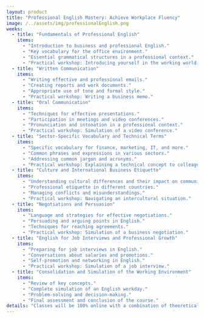 ```yaml
---
layout: product
title: "Professional English Mastery: Achieve Workplace Fluency"
image: /../assets/img/professionalEnglish.png
weeks:
  - title: "Fundamentals of Professional English"
    items:
      - "Introduction to business and professional English."
      - "Key vocabulary for the office environment."
      - "Essential grammatical structures in a professional context."
      - "Practical workshop: Introducing yourself in the working world."
  - title: "Written Communication"
    items:
      - "Writing effective and professional emails."
      - "Creating reports and work documents."
      - "Appropriate use of tone and formal style."
      - "Practical workshop: Writing a business memo."
  - title: "Oral Communication"
    items:
      - "Techniques for effective presentations."
      - "Participation in meetings and video conferences."
      - "Pronunciation and intonation in a professional context."
      - "Practical workshop: Simulation of a video conference."
  - title: "Sector-Specific Vocabulary and Technical Terms"
    items:
      - "Specific vocabulary for finance, marketing, IT, and more."
      - "Common phrases and expressions in various sectors."
      - "Addressing common jargon and acronyms."
      - "Practical workshop: Explaining a technical concept to colleagues."
  - title: "Culture and International Business Etiquette"
    items:
      - "Understanding cultural differences and their impact on communication."
      - "Professional etiquette in different countries."
      - "Managing conflicts and misunderstandings."
      - "Practical workshop: Navigating an intercultural situation."
  - title: "Negotiations and Persuasion"
    items:
      - "Language and strategies for effective negotiations."
      - "Persuading and arguing points in English."
      - "Techniques for reaching agreements."
      - "Practical workshop: Simulation of a business negotiation."
  - title: "English for Job Interviews and Professional Growth"
    items:
      - "Preparing for job interviews in English."
      - "Conversations about salaries and promotions."
      - "Self-promotion and networking in English."
      - "Practical workshop: Simulation of a job interview."
  - title: "Consolidation and Simulation of the Working Environment"
    items:
      - "Review of key concepts."
      - "Complete simulation of an English workday."
      - "Problem-solving and decision-making."
      - "Final assessment and conclusion of the course."
details: "Classes will be 100% online with a combination of theoretical lessons, practical examples, and workshops. Time will also be provided for advice and consultations. Active participation will be encouraged to resolve doubts and share knowledge among students. The course has been meticulously designed for professionals looking to master English in the workplace. Through 8 intensive weeks and an estimated total of 120 hours, students will be prepared to face any communicative challenge in the professional world."
---
```

